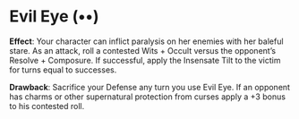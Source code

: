 # Evil Eye (••)
**Effect**: Your character can inflict paralysis on her enemies
with her baleful stare. As an attack, roll a contested Wits +
Occult versus the opponent’s Resolve + Composure. If successful, apply the Insensate Tilt to the victim for turns equal
to successes.

**Drawback**: Sacrifice your Defense any turn you use Evil
Eye. If an opponent has charms or other supernatural protection from curses apply a +3 bonus to his contested roll.